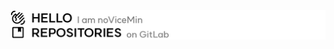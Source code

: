 <picture>
  <source media="(prefers-color-scheme: dark)" srcset="./images/dark/header_hello.png">
  <img align="top" alt="Header - Hello" src="./images/light/header_hello.png">
</picture>
<a href="https://isamin.kr"><picture>
  <source media="(prefers-color-scheme: dark)" srcset="./images/dark/header_repositories.png">
  <img align="top" alt="Header - Repositories" src="./images/light/header_repositories.png">
</picture></a>